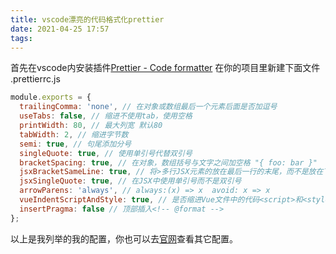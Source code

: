 ```yaml
---
title: vscode漂亮的代码格式化prettier
date: 2021-04-25 17:57
tags:
---
```


首先在vscode内安装插件[Prettier - Code formatter](https://marketplace.visualstudio.com/items?itemName=esbenp.prettier-vscode)
在你的项目里新建下面文件
.prettierrc.js
```javascript
module.exports = {
  trailingComma: 'none', // 在对象或数组最后一个元素后面是否加逗号
  useTabs: false, // 缩进不使用tab，使用空格
  printWidth: 80, // 最大列宽 默认80
  tabWidth: 2, // 缩进字节数
  semi: true, // 句尾添加分号
  singleQuote: true, // 使用单引号代替双引号
  bracketSpacing: true, // 在对象，数组括号与文字之间加空格 "{ foo: bar }"
  jsxBracketSameLine: true, // 将>多行JSX元素的放在最后一行的末尾，而不是放在下一行
  jsxSingleQuote: true, // 在JSX中使用单引号而不是双引号
  arrowParens: 'always', // always:(x) => x  avoid: x => x
  vueIndentScriptAndStyle: true, // 是否缩进Vue文件中的代码<script>和<style>标记
  insertPragma: false // 顶部插入<!-- @format -->
};

```
以上是我列举的我的配置，你也可以去[官网](https://prettier.io/docs/en/options.html)查看其它配置。


